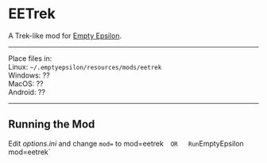# EETrek

A Trek-like mod for [Empty Epsilon](http://emptyepsilon.org/).


---

Place files in:  
Linux: `~/.emptyepsilon/resources/mods/eetrek`  
Windows: ??  
MacOS: ??  
Android: ??  

---

## Running the Mod

Edit _options.ini_ and change `mod=` to mod=eetrek`  
OR  
Run `EmptyEpsilon mod=eetrek`
